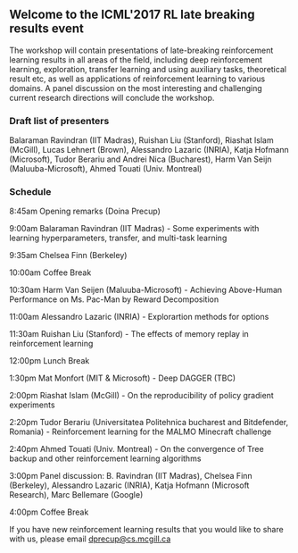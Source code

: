 ## Welcome to the ICML'2017 RL late breaking results event

The workshop will contain presentations of late-breaking reinforcement learning results in all areas of the field, including deep reinforcement learning, exploration, transfer learning and using auxiliary tasks, theoretical result etc, as well as applications of reinforcement learning to various domains. A panel discussion on the most interesting and challenging current research directions will conclude the workshop.

### Draft list of presenters

Balaraman Ravindran (IIT Madras), Ruishan Liu (Stanford), Riashat Islam (McGill), Lucas Lehnert (Brown), Alessandro Lazaric (INRIA), Katja Hofmann (Microsoft), Tudor Berariu and Andrei Nica (Bucharest), Harm Van Seijn (Maluuba-Microsoft), Ahmed Touati (Univ. Montreal)

### Schedule

8:45am Opening remarks (Doina Precup)

9:00am Balaraman Ravindran (IIT Madras) - Some experiments with learning hyperparameters,  transfer, and multi-task learning

9:35am Chelsea Finn (Berkeley)

10:00am Coffee Break

10:30am Harm Van Seijen (Maluuba-Microsoft) - Achieving Above-Human Performance on Ms. Pac-Man by Reward Decomposition

11:00am Alessandro Lazaric (INRIA) - Explorartion methods for options

11:30am Ruishan Liu (Stanford) - The effects of memory replay in reinforcement learning

12:00pm Lunch Break

1:30pm Mat Monfort (MIT & Microsoft) - Deep DAGGER (TBC)

2:00pm Riashat Islam (McGill) - On the reproducibility of policy gradient experiments

2:20pm Tudor Berariu (Universitatea Politehnica bucharest and Bitdefender, Romania) - Reinforcement learning for the MALMO Minecraft challenge

2:40pm Ahmed Touati (Univ. Montreal) - On the convergence of Tree backup and other reinforcement learning algorithms

3:00pm Panel discussion: B. Ravindran (IIT Madras), Chelsea Finn (Berkeley), Alessandro Lazaric (INRIA), Katja Hofmann (Microsoft Research), Marc Bellemare (Google)

4:00pm Coffee Break

If you have new reinforcement learning results that you would like to share with us, please email dprecup@cs.mcgill.ca 



<!-- You can use the [editor on GitHub](https://github.com/rllabmcgill/icml2017-rlworkshop/edit/master/index.md) to maintain and preview the content for your website in Markdown files.

Whenever you commit to this repository, GitHub Pages will run [Jekyll](https://jekyllrb.com/) to rebuild the pages in your site, from the content in your Markdown files.

### Markdown

Markdown is a lightweight and easy-to-use syntax for styling your writing. It includes conventions for

```markdown
Syntax highlighted code block

# Header 1
## Header 2
### Header 3

- Bulleted
- List

1. Numbered
2. List

**Bold** and _Italic_ and `Code` text

[Link](url) and ![Image](src)
```

For more details see [GitHub Flavored Markdown](https://guides.github.com/features/mastering-markdown/).

### Jekyll Themes

Your Pages site will use the layout and styles from the Jekyll theme you have selected in your [repository settings](https://github.com/rllabmcgill/icml2017-rlworkshop/settings). The name of this theme is saved in the Jekyll `_config.yml` configuration file.

### Support or Contact

Having trouble with Pages? Check out our [documentation](https://help.github.com/categories/github-pages-basics/) or [contact support](https://github.com/contact) and we’ll help you sort it out.-->
